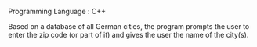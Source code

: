 Programming Language : C++

Based on a database of all German cities, the program prompts the user to enter the zip code (or part of it) and gives the user the name of the city(s).
